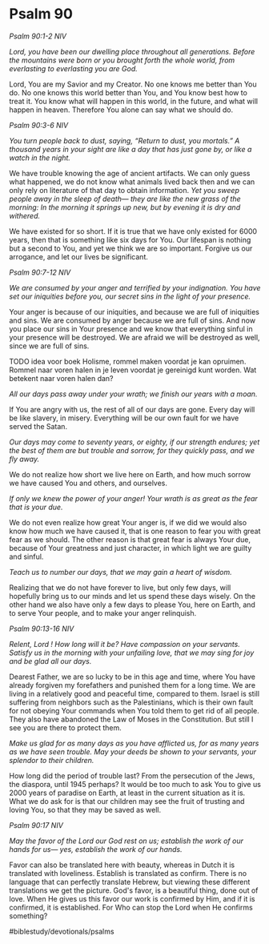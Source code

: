 # Psalm 90
*Psalm 90:1-2 NIV*

*Lord, you have been our dwelling place throughout all generations. Before the mountains were born or you brought forth the whole world, from everlasting to everlasting you are God.*

Lord, You are my Savior and my Creator. No one knows me better than You do. No one knows this world better than You, and You know best how to treat it.
You know what will happen in this world, in the future, and what will happen in heaven. Therefore You alone can say what we should do.

*Psalm 90:3-6 NIV*

*You turn people back to dust, saying, “Return to dust, you mortals.” A thousand years in your sight are like a day that has just gone by, or like a watch in the night.*

We have trouble knowing the age of ancient artifacts. We can only guess what happened, we do not know what animals lived back then and we can only rely on literature of that day to obtain information.
*Yet you sweep people away in the sleep of death— they are like the new grass of the morning: In the morning it springs up new, but by evening it is dry and withered.*

We have existed for so short. If it is true that we have only existed for 6000 years, then that is something like six days for You. Our lifespan is nothing but a second to You, and yet we think we are so important.
Forgive us our arrogance, and let our lives be significant.

*Psalm 90:7-12 NIV*

*We are consumed by your anger and terrified by your indignation. You have set our iniquities before you, our secret sins in the light of your presence.*

Your anger is because of our iniquities, and because we are full of iniquities and sins. We are consumed by anger because we are full of sins.
And now you place our sins in Your presence and we know that everything sinful in your presence will be destroyed.
We are afraid we will be destroyed as well, since we are full of sins.

TODO idea voor boek
Holisme, rommel maken voordat je kan opruimen. Rommel naar voren halen in je leven voordat je gereinigd kunt worden. Wat betekent naar voren halen dan?

*All our days pass away under your wrath; we finish our years with a moan.*

If You are angry with us, the rest of all of our days are gone. Every day will be like slavery, in misery. Everything will be our own fault for we have served the Satan.

*Our days may come to seventy years, or eighty, if our strength endures; yet the best of them are but trouble and sorrow, for they quickly pass, and we fly away.*

We do not realize how short we live here on Earth, and how much sorrow we have caused You and others, and ourselves.

*If only we knew the power of your anger! Your wrath is as great as the fear that is your due.*

We do not even realize how great Your anger is, if we did we would also know how much we have caused it, that is one reason to fear you with great fear as we should. The other reason is that great fear is always Your due, because of Your greatness and just character, in which light we are guilty and sinful.

*Teach us to number our days, that we may gain a heart of wisdom.*

Realizing that we do not have forever to live, but only few days, will hopefully bring us to our minds and let us spend these days wisely. On the other hand we also have only a few days to please You, here on Earth, and to serve Your people, and to make your anger relinquish.

*Psalm 90:13-16 NIV*

*Relent, Lord ! How long will it be? Have compassion on your servants. Satisfy us in the morning with your unfailing love, that we may sing for joy and be glad all our days.*

Dearest Father, we are so lucky to be in this age and time, where You have already forgiven my forefathers and punished them for a long time. We are living in a relatively good and peaceful time, compared to them.
Israel is still suffering from neighbors such as the Palestinians, which is their own fault for not obeying Your commands when You told them to get rid of all people. They also have abandoned the Law of Moses in the Constitution. But still I see you are there to protect them.

*Make us glad for as many days as you have afflicted us, for as many years as we have seen trouble. May your deeds be shown to your servants, your splendor to their children.*

How long did the period of trouble last? From the persecution of the Jews, the diaspora, until 1945 perhaps? It would be too much to ask You to give us 2000 years of paradise on Earth, at least in the current situation as it is.
What we do ask for is that our children may see the fruit of trusting and loving You, so that they may be saved as well.

*Psalm 90:17 NIV*

*May the favor of the Lord our God rest on us; establish the work of our hands for us— yes, establish the work of our hands.*

Favor can also be translated here with beauty, whereas in Dutch it is translated with loveliness.
Establish is translated as confirm. There is no language that can perfectly translate Hebrew, but viewing these different translations we get the picture.
God's favor, is a beautiful thing, done out of love.
When He gives us this favor our work is confirmed by Him, and if it is confirmed, it is established. For Who can stop the Lord when He confirms something?

#biblestudy/devotionals/psalms